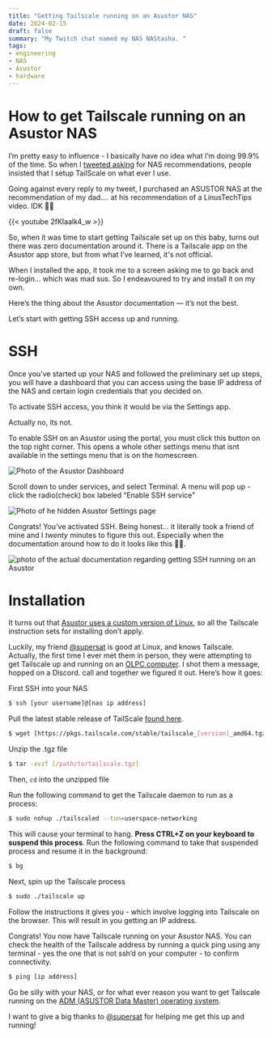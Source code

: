 ```yaml
---
title: "Getting Tailscale running on an Asustor NAS"
date: 2024-02-15
draft: false
summary: "My Twitch chat named my NAS NAStasha. "
tags:
- engineering
- NAS
- Asustor
- hardware
---
```


# How to get Tailscale running on an Asustor NAS

I’m pretty easy to influence - I basically have no idea what I’m doing 99.9% of the time. So when I [tweeted asking](https://twitter.com/endingwithali/status/1734613032234602756) for NAS recommendations, people insisted that I setup TailScale on what ever I use. 

Going against every reply to my tweet, I purchased an ASUSTOR NAS at the recommendation of my dad…. at his recommendation of a LinusTechTips video. IDK 🤷‍♀️

{{< youtube 2fKIaalk4_w >}}

So, when it was time to start getting Tailscale set up on this baby, turns out there was zero documentation around it. There is a Tailscale app on the Asustor app store, but from what I’ve learned, it's not official.

When I installed the app, it took me to a screen asking me to go back and re-login… which was mad sus. So I endeavoured to try and install it on my own.

Here’s the thing about the Asustor documentation — it’s not the best. 

Let’s start with getting SSH access up and running. 

# SSH

Once you’ve started up your NAS and followed the preliminary set up steps, you will have a dashboard that you can access using the base IP address of the NAS and certain login credentials that you decided on. 

To activate SSH access, you think it would be via the Settings app.

Actually no, its not.

To enable SSH on an Asustor using the portal, you must click this button on the top right corner. This opens a whole other settings menu that isnt available in the settings menu that is on the homescreen.

![Photo of the Asustor Dashboard](/2024-02-15/p1.png)

Scroll down to under services, and select Terminal. A menu will pop up - click the radio(check) box labeled “Enable SSH service” 

![Photo of he hidden Asustor Settings page](/2024-02-15/p2.png)

Congrats! You’ve activated SSH. Being honest… it literally took a friend of mine and I *twenty* minutes to figure this out. Especially when the documentation around how to do it looks like this 🤷‍♀️.

![photo of the actual documentation regarding getting SSH running on an Asustor](/2024-02-15/p3.png)

# Installation

It turns out that [Asustor uses a custom version of Linux](https://www.asustor.com/en/knowledge/detail/?id=&group_id=635), so all the Tailscale instruction sets for installing don’t apply. 

Luckily, my friend [@supersat](https://x.com/supersat) is good at Linux, and knows Tailscale. Actually, the first time I ever met them in person, they were attempting to get Tailscale up and running on an [OLPC computer](https://en.wikipedia.org/wiki/One_Laptop_per_Child). I shot them a message, hopped on a Discord. call and together we figured it out. Here’s how it goes: 

First SSH into your NAS

```sh
$ ssh [your username]@[nas ip address] 
```

Pull the latest stable release of TailScale [found here](https://pkgs.tailscale.com/stable/#static).

```sh
$ wget [https://pkgs.tailscale.com/stable/tailscale_[version]_amd64.tgz](https://pkgs.tailscale.com/stable/tailscale_1.58.2_amd64.tgz)
```

Unzip the .tgz file

```sh
$ tar -xvzf [/path/to/tailscale.tgz]
``` 

Then, `cd` into the unzipped file

Run the following command to get the Tailscale daemon to run as a process:

```sh
$ sudo nohup ./tailscaled --tun=userspace-networking
```

This will cause your terminal to hang. **Press CTRL+Z on your keyboard to suspend this process**. Run the following command to take that suspended process  and resume it in the background:

```sh
$ bg
``` 
Next, spin up the Tailscale process

```sh
$ sudo ./tailscale up
```
Follow the instructions it gives you - which involve logging into Tailscale on the browser. This will result in you getting an IP address.

Congrats! You now have Tailscale running on your Asustor NAS. You can check the health of the Tailscale address by running a quick ping using any terminal - yes the one that is not ssh’d on your computer - to confirm connectivity. 

```sh
$ ping [ip address]
```

Go be silly with your NAS, or for what ever reason you want to get Tailscale running on the [ADM (ASUSTOR Data Master) operating system](https://www.linuxlinks.com/asustor-data-master-operating-system-review/). 

I want to give a big thanks to [@supersat](https://x.com/supersat) for helping me get this up and running!